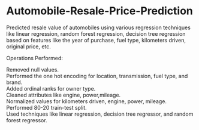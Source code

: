 # Automobile-Resale-Price-Prediction
Predicted resale value of automobiles using various regression techniques like linear regression, random forest regression, decision tree regression based on features like the year of purchase, fuel type, kilometers driven, original price, etc.

Operations Performed:

Removed null values.</br>
Performed the one hot encoding for location, transmission, fuel type, and brand.</br>
Added ordinal ranks for owner type.</br>
Cleaned attributes like engine, power,mileage.</br>
Normalized values for kilometers driven, engine, power, mileage.</br>
Performed 80-20 train-test split.</br>
Used techniques like linear regression, decision tree regressor, and random forest regressor.</br>
